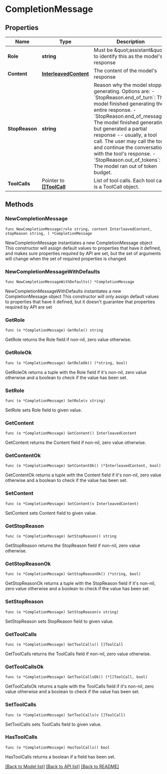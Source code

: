 # CompletionMessage

## Properties

Name | Type | Description | Notes
------------ | ------------- | ------------- | -------------
**Role** | **string** | Must be \&quot;assistant\&quot; to identify this as the model&#39;s response | [default to "assistant"]
**Content** | [**InterleavedContent**](InterleavedContent.md) | The content of the model&#39;s response | 
**StopReason** | **string** | Reason why the model stopped generating. Options are: - &#x60;StopReason.end_of_turn&#x60;: The model finished generating the entire response. - &#x60;StopReason.end_of_message&#x60;: The model finished generating but generated a partial response -- usually, a tool call. The user may call the tool and continue the conversation with the tool&#39;s response. - &#x60;StopReason.out_of_tokens&#x60;: The model ran out of token budget. | 
**ToolCalls** | Pointer to [**[]ToolCall**](ToolCall.md) | List of tool calls. Each tool call is a ToolCall object. | [optional] 

## Methods

### NewCompletionMessage

`func NewCompletionMessage(role string, content InterleavedContent, stopReason string, ) *CompletionMessage`

NewCompletionMessage instantiates a new CompletionMessage object
This constructor will assign default values to properties that have it defined,
and makes sure properties required by API are set, but the set of arguments
will change when the set of required properties is changed

### NewCompletionMessageWithDefaults

`func NewCompletionMessageWithDefaults() *CompletionMessage`

NewCompletionMessageWithDefaults instantiates a new CompletionMessage object
This constructor will only assign default values to properties that have it defined,
but it doesn't guarantee that properties required by API are set

### GetRole

`func (o *CompletionMessage) GetRole() string`

GetRole returns the Role field if non-nil, zero value otherwise.

### GetRoleOk

`func (o *CompletionMessage) GetRoleOk() (*string, bool)`

GetRoleOk returns a tuple with the Role field if it's non-nil, zero value otherwise
and a boolean to check if the value has been set.

### SetRole

`func (o *CompletionMessage) SetRole(v string)`

SetRole sets Role field to given value.


### GetContent

`func (o *CompletionMessage) GetContent() InterleavedContent`

GetContent returns the Content field if non-nil, zero value otherwise.

### GetContentOk

`func (o *CompletionMessage) GetContentOk() (*InterleavedContent, bool)`

GetContentOk returns a tuple with the Content field if it's non-nil, zero value otherwise
and a boolean to check if the value has been set.

### SetContent

`func (o *CompletionMessage) SetContent(v InterleavedContent)`

SetContent sets Content field to given value.


### GetStopReason

`func (o *CompletionMessage) GetStopReason() string`

GetStopReason returns the StopReason field if non-nil, zero value otherwise.

### GetStopReasonOk

`func (o *CompletionMessage) GetStopReasonOk() (*string, bool)`

GetStopReasonOk returns a tuple with the StopReason field if it's non-nil, zero value otherwise
and a boolean to check if the value has been set.

### SetStopReason

`func (o *CompletionMessage) SetStopReason(v string)`

SetStopReason sets StopReason field to given value.


### GetToolCalls

`func (o *CompletionMessage) GetToolCalls() []ToolCall`

GetToolCalls returns the ToolCalls field if non-nil, zero value otherwise.

### GetToolCallsOk

`func (o *CompletionMessage) GetToolCallsOk() (*[]ToolCall, bool)`

GetToolCallsOk returns a tuple with the ToolCalls field if it's non-nil, zero value otherwise
and a boolean to check if the value has been set.

### SetToolCalls

`func (o *CompletionMessage) SetToolCalls(v []ToolCall)`

SetToolCalls sets ToolCalls field to given value.

### HasToolCalls

`func (o *CompletionMessage) HasToolCalls() bool`

HasToolCalls returns a boolean if a field has been set.


[[Back to Model list]](../README.md#documentation-for-models) [[Back to API list]](../README.md#documentation-for-api-endpoints) [[Back to README]](../README.md)


